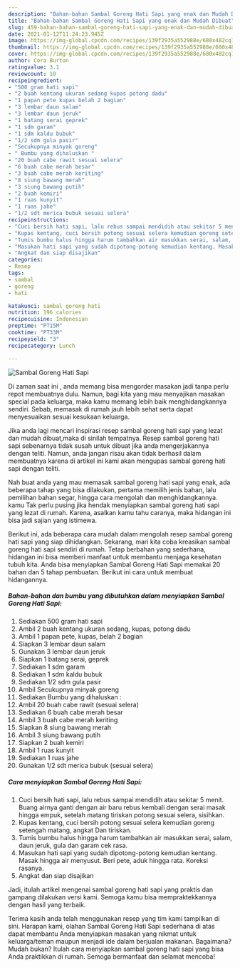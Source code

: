 ```yaml
---
description: "Bahan-bahan Sambal Goreng Hati Sapi yang enak dan Mudah Dibuat"
title: "Bahan-bahan Sambal Goreng Hati Sapi yang enak dan Mudah Dibuat"
slug: 459-bahan-bahan-sambal-goreng-hati-sapi-yang-enak-dan-mudah-dibuat
date: 2021-01-12T11:24:23.945Z
image: https://img-global.cpcdn.com/recipes/139f2935a552988e/680x482cq70/sambal-goreng-hati-sapi-foto-resep-utama.jpg
thumbnail: https://img-global.cpcdn.com/recipes/139f2935a552988e/680x482cq70/sambal-goreng-hati-sapi-foto-resep-utama.jpg
cover: https://img-global.cpcdn.com/recipes/139f2935a552988e/680x482cq70/sambal-goreng-hati-sapi-foto-resep-utama.jpg
author: Cora Burton
ratingvalue: 3.1
reviewcount: 10
recipeingredient:
- "500 gram hati sapi"
- "2 buah kentang ukuran sedang kupas potong dadu"
- "1 papan pete kupas belah 2 bagian"
- "3 lembar daun salam"
- "3 lembar daun jeruk"
- "1 batang serai geprek"
- "1 sdm garam"
- "1 sdm kaldu bubuk"
- "1/2 sdm gula pasir"
- "Secukupnya minyak goreng"
- " Bumbu yang dihaluskan "
- "20 buah cabe rawit sesuai selera"
- "6 buah cabe merah besar"
- "3 buah cabe merah keriting"
- "8 siung bawang merah"
- "3 siung bawang putih"
- "2 buah kemiri"
- "1 ruas kunyit"
- "1 ruas jahe"
- "1/2 sdt merica bubuk sesuai selera"
recipeinstructions:
- "Cuci bersih hati sapi, lalu rebus sampai mendidih atau sekitar 5 menit. Buang airnya ganti dengan air baru rebus kembali dengan serai masak hingga empuk, setelah matang tiriskan potong sesuai selera, sisihkan."
- "Kupas kentang, cuci bersih potong sesuai selera kemudian goreng setengah matang, angkat Dan tiriskan."
- "Tumis bumbu halus hingga harum tambahkan air masukkan serai, salam, daun jeruk, gula dan garam cek rasa."
- "Masukan hati sapi yang sudah dipotong-potong kemudian kentang. Masak hingga air menyusut. Beri pete, aduk hingga rata. Koreksi rasanya."
- "Angkat dan siap disajikan"
categories:
- Resep
tags:
- sambal
- goreng
- hati

katakunci: sambal goreng hati 
nutrition: 196 calories
recipecuisine: Indonesian
preptime: "PT15M"
cooktime: "PT33M"
recipeyield: "3"
recipecategory: Lunch

---
```



![Sambal Goreng Hati Sapi](https://img-global.cpcdn.com/recipes/139f2935a552988e/680x482cq70/sambal-goreng-hati-sapi-foto-resep-utama.jpg)

Di zaman  saat ini , anda memang bisa mengorder masakan jadi tanpa perlu repot membuatnya dulu. Namun, bagi kita yang mau menyajikan masakan special pada keluarga, maka kamu memang lebih baik menghidangkannya sendiri. Sebab, memasak di rumah jauh lebih sehat serta dapat menyesuaikan sesuai kesukaan keluarga.

Jika anda lagi mencari inspirasi resep sambal goreng hati sapi yang lezat dan mudah dibuat,maka di sinilah tempatnya. Resep sambal goreng hati sapi  sebenarnya tidak susah untuk dibuat jika anda mengerjakannya dengan teliti. Namun, anda jangan risau akan tidak berhasil dalam membuatnya 
karena di artikel ini kami akan mengupas sambal goreng hati sapi dengan teliti.  



Nah buat anda yang mau memasak sambal goreng hati sapi yang enak, ada beberapa tahap yang bisa dilakukan, pertama memilih jenis bahan, lalu pemilihan bahan segar, hingga cara mengolah dan menghidangkannya. kamu Tak perlu pusing jika hendak menyiapkan sambal goreng hati sapi yang lezat di rumah. Karena, asalkan kamu  tahu caranya, maka hidangan ini bisa jadi sajian yang istimewa.

Berikut ini, ada beberapa cara mudah dalam mengolah resep sambal goreng hati sapi yang siap dihidangkan. Sekarang, mari kita coba kreasikan sambal goreng hati sapi sendiri di rumah. Tetap berbahan yang sederhana, hidangan ini bisa memberi manfaat untuk membantu menjaga kesehatan tubuh kita. Anda bisa menyiapkan Sambal Goreng Hati Sapi memakai 20 bahan dan 5 tahap pembuatan. Berikut ini cara untuk membuat hidangannya.

<!--inarticleads1-->

##### Bahan-bahan dan bumbu yang dibutuhkan dalam menyiapkan Sambal Goreng Hati Sapi:

1. Sediakan 500 gram hati sapi
1. Ambil 2 buah kentang ukuran sedang, kupas, potong dadu
1. Ambil 1 papan pete, kupas, belah 2 bagian
1. Siapkan 3 lembar daun salam
1. Gunakan 3 lembar daun jeruk
1. Siapkan 1 batang serai, geprek
1. Sediakan 1 sdm garam
1. Sediakan 1 sdm kaldu bubuk
1. Sediakan 1/2 sdm gula pasir
1. Ambil Secukupnya minyak goreng
1. Sediakan  Bumbu yang dihaluskan :
1. Ambil 20 buah cabe rawit (sesuai selera)
1. Sediakan 6 buah cabe merah besar
1. Ambil 3 buah cabe merah keriting
1. Siapkan 8 siung bawang merah
1. Ambil 3 siung bawang putih
1. Siapkan 2 buah kemiri
1. Ambil 1 ruas kunyit
1. Sediakan 1 ruas jahe
1. Gunakan 1/2 sdt merica bubuk (sesuai selera)




<!--inarticleads2-->

##### Cara menyiapkan Sambal Goreng Hati Sapi:

1. Cuci bersih hati sapi, lalu rebus sampai mendidih atau sekitar 5 menit. Buang airnya ganti dengan air baru rebus kembali dengan serai masak hingga empuk, setelah matang tiriskan potong sesuai selera, sisihkan.
1. Kupas kentang, cuci bersih potong sesuai selera kemudian goreng setengah matang, angkat Dan tiriskan.
1. Tumis bumbu halus hingga harum tambahkan air masukkan serai, salam, daun jeruk, gula dan garam cek rasa.
1. Masukan hati sapi yang sudah dipotong-potong kemudian kentang. Masak hingga air menyusut. Beri pete, aduk hingga rata. Koreksi rasanya.
1. Angkat dan siap disajikan




Jadi, itulah artikel mengenai  sambal goreng hati sapi  yang praktis dan gampang dilakukan versi kami. Semoga kamu bisa mempraktekkannya dengan hasil yang terbaik. 

Terima kasih anda telah menggunakan resep yang tim kami tampilkan di sini. Harapan kami, olahan  Sambal Goreng Hati Sapi sederhana di atas dapat membantu Anda menyiapkan masakan yang nikmat untuk keluarga/teman maupun menjadi ide dalam berjualan makanan. Bagaimana? Mudah bukan? Itulah cara menyiapkan sambal goreng hati sapi yang bisa Anda praktikkan di rumah. Semoga bermanfaat dan selamat mencoba!

